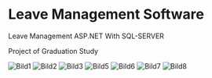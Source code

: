 # Leave Management Software 
Leave Management ASP.NET With SQL-SERVER

Project of Graduation Study 



![Bild1](https://user-images.githubusercontent.com/63109198/209969464-0e498cb1-dc30-4685-aa0d-c136f4c0e01a.jpg)
![Bild2](https://user-images.githubusercontent.com/63109198/209969755-9198c5c5-b3ba-4950-bfe2-906ed7bb506c.jpg)
![Bild3](https://user-images.githubusercontent.com/63109198/209969794-fe367d2f-7737-4531-b1f4-3ee77e075a2c.jpg)
![Bild5](https://user-images.githubusercontent.com/63109198/209969819-da96243c-a19d-46f2-9075-ff13b5ac6215.jpg)
![Bild6](https://user-images.githubusercontent.com/63109198/209969836-6479620a-9b1e-40f8-aec5-a8f6cfd68b80.jpg)
![Bild7](https://user-images.githubusercontent.com/63109198/209969861-7539fe51-d14f-4b8b-bc09-a456988e0dad.jpg)
![Bild8](https://user-images.githubusercontent.com/63109198/209969890-30aa9210-fd2e-4803-9884-ee97fbd00f72.jpg)
